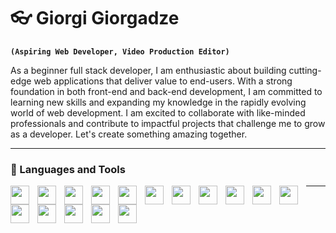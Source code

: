 # 👓 Giorgi Giorgadze

**`(Aspiring Web Developer, Video Production Editor)`**

As a beginner full stack developer, I am enthusiastic about building cutting-edge web applications that deliver value to end-users. 
With a strong foundation in both front-end and back-end development, I am committed to learning new skills and expanding my knowledge 
in the rapidly evolving world of web development. I am excited to collaborate with like-minded professionals and contribute 
to impactful projects that challenge me to grow as a developer. Let's create something amazing together.

---

### 🔨 Languages and Tools
<img src="https://cdn.jsdelivr.net/gh/devicons/devicon/icons/javascript/javascript-original.svg" width="30px" align="left" style="padding-right: 10px"/>
<img src="https://cdn.jsdelivr.net/gh/devicons/devicon/icons/html5/html5-original.svg" width="30px" align="left" style="padding-right: 10px"/>
<img src="https://cdn.jsdelivr.net/gh/devicons/devicon/icons/css3/css3-original.svg" width="30px" align="left" style="padding-right: 10px"/>
<img src="https://cdn.jsdelivr.net/gh/devicons/devicon/icons/sass/sass-original.svg" width="30px" align="left" style="padding-right: 10px"/>
<img src="https://cdn.jsdelivr.net/gh/devicons/devicon/icons/bootstrap/bootstrap-original.svg" width="30px" align="left" style="padding-right: 10px"/>
<img src="https://cdn.jsdelivr.net/gh/devicons/devicon/icons/react/react-original.svg" width="30px" align="left" style="padding-right: 10px"/>
<img src="https://cdn.jsdelivr.net/gh/devicons/devicon/icons/redux/redux-original.svg" width="30px" align="left" style="padding-right: 10px"/>
<img src="https://cdn.jsdelivr.net/gh/devicons/devicon/icons/socketio/socketio-original.svg" width="30px" align="left" style="padding-right: 10px"/>
<img src="https://cdn.jsdelivr.net/gh/devicons/devicon/icons/materialui/materialui-original.svg" width="30px" align="left" style="padding-right: 10px"/>
<img src="https://cdn.jsdelivr.net/gh/devicons/devicon/icons/nodejs/nodejs-original.svg" width="30px" align="left" style="padding-right: 10px"/>
<img src="https://cdn.jsdelivr.net/gh/devicons/devicon/icons/express/express-original.svg" width="30px" align="left" style="padding-right: 10px"/>
<img src="https://cdn.jsdelivr.net/gh/devicons/devicon/icons/mongodb/mongodb-original.svg" width="30px" align="left" style="padding-right: 10px"/>
<img src="https://cdn.jsdelivr.net/gh/devicons/devicon/icons/git/git-original.svg" width="30px" align="left" style="padding-right: 10px"/>
<img src="https://cdn.jsdelivr.net/gh/devicons/devicon/icons/github/github-original.svg" width="30px" align="left" style="padding-right: 10px"/>
<img src="https://cdn.jsdelivr.net/gh/devicons/devicon/icons/photoshop/photoshop-plain.svg" width="30px" align="left" style="padding-right: 10px"/>
<img src="https://cdn.jsdelivr.net/gh/devicons/devicon/icons/figma/figma-original.svg" width="30px" align="left" style="padding-right: 10px"/>

<hr>
